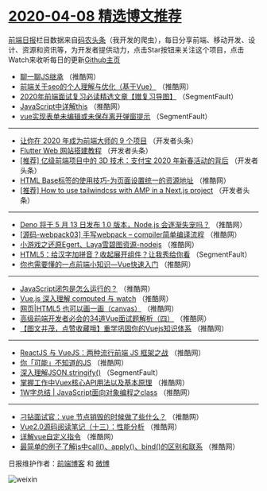 # [2020-04-08 精选博文推荐](http://hao.caibaojian.com/date/2020/04/08)

[前端日报](http://caibaojian.com/c/news)栏目数据来自[码农头条](http://hao.caibaojian.com/)（我开发的爬虫），每日分享前端、移动开发、设计、资源和资讯等，为开发者提供动力，点击Star按钮来关注这个项目，点击Watch来收听每日的更新[Github主页](https://github.com/kujian/frontendDaily)
* [聊一聊JS继承](http://hao.caibaojian.com/140838.html) （推酷网）
* [前端关于seo的个人理解与优化（基于Vue）](http://hao.caibaojian.com/140840.html) （推酷网）
* [2020年前端面试复习必读精选文章【赠复习导图】](http://hao.caibaojian.com/140816.html) （SegmentFault）
* [JavaScript中详解this](http://hao.caibaojian.com/140844.html) （推酷网）
* [vue实现表单未编辑或未保存离开弹窗提示](http://hao.caibaojian.com/140819.html) （SegmentFault）

***
* [让你在 2020 年成为前端大师的 9 个项目](http://hao.caibaojian.com/140820.html) （开发者头条）
* [Flutter Web 网站搭建教程](http://hao.caibaojian.com/140821.html) （开发者头条）
* [[推荐] 亿级前端项目中的 3D 技术：支付宝 2020 年新春活动的背后](http://hao.caibaojian.com/140822.html) （开发者头条）
* [HTML Base标签的使用技巧-为页面设置统一的资源地址](http://hao.caibaojian.com/140848.html) （推酷网）
* [[推荐] How to use tailwindcss with AMP in a Next.js project](http://hao.caibaojian.com/140823.html) （开发者头条）

***
* [Deno 将于 5 月 13 日发布 1.0 版本，Node.js 会逐渐失宠吗？](http://hao.caibaojian.com/140839.html) （推酷网）
* [[源码-webpack03] 手写webpack &#8211; compiler简单编译流程](http://hao.caibaojian.com/140841.html) （推酷网）
* [小游戏之还原Egert、Laya雪碧图资源-nodejs](http://hao.caibaojian.com/140842.html) （推酷网）
* [HTML5：给汉字加拼音？收起展开组件？让我秀给你看](http://hao.caibaojian.com/140817.html) （SegmentFault）
* [你也需要懂的一点前端小知识—Vue快速入门](http://hao.caibaojian.com/140843.html) （推酷网）

***
* [JavaScript闭包是怎么运行的？](http://hao.caibaojian.com/140846.html) （推酷网）
* [Vue.js 深入理解 computed 与 watch](http://hao.caibaojian.com/140847.html) （推酷网）
* [网页|HTML5 也可以画一画（canvas）](http://hao.caibaojian.com/140828.html) （推酷网）
* [高级前端开发者必会的34道Vue面试题解析（四）](http://hao.caibaojian.com/140829.html) （推酷网）
* [【图文并茂，点赞收藏哦】重学巩固你的Vuejs知识体系](http://hao.caibaojian.com/140830.html) （推酷网）

***
* [ReactJS 与 VueJS：两种流行前端 JS 框架之战](http://hao.caibaojian.com/140831.html) （推酷网）
* [你「可能」不知道的JS](http://hao.caibaojian.com/140832.html) （推酷网）
* [深入理解JSON.stringify()](http://hao.caibaojian.com/140818.html) （SegmentFault）
* [掌握工作中Vuex核心API用法以及基本原理](http://hao.caibaojian.com/140833.html) （推酷网）
* [1W字总结 | JavaScript面向对象编程之class](http://hao.caibaojian.com/140834.html) （推酷网）

***
* [刁钻面试官：vue 节点销毁的时候做了些什么？](http://hao.caibaojian.com/140845.html) （推酷网）
* [Vue2.0源码阅读笔记（十三）：性能分析](http://hao.caibaojian.com/140835.html) （推酷网）
* [详解vue自定义指令](http://hao.caibaojian.com/140836.html) （推酷网）
* [最简单的例子了解js中call()、apply()、bind()的区别和联系](http://hao.caibaojian.com/140837.html) （推酷网）

日报维护作者：[前端博客](http://caibaojian.com/) 和 [微博](http://caibaojian.com/go/weibo)

![weixin](https://user-images.githubusercontent.com/3055447/38468989-651132ac-3b80-11e8-8e6b-15122322a9d7.png)